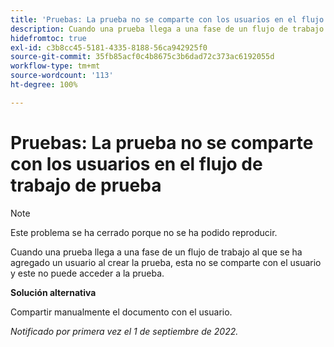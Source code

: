 ```yaml
---
title: 'Pruebas: La prueba no se comparte con los usuarios en el flujo de trabajo de prueba'
description: Cuando una prueba llega a una fase de un flujo de trabajo al que se ha agregado un usuario al crear la prueba, esta no se comparte con el usuario y este no puede acceder a la prueba.
hidefromtoc: true
exl-id: c3b8cc45-5181-4335-8188-56ca942925f0
source-git-commit: 35fb85acf0c4b8675c3b6dad72c373ac6192055d
workflow-type: tm+mt
source-wordcount: '113'
ht-degree: 100%

---
```


# Pruebas: La prueba no se comparte con los usuarios en el flujo de trabajo de prueba

<!--This issue is on the WF and WFP TOCs-->
<!--Requested article-->

>[!NOTE]
>
>Este problema se ha cerrado porque no se ha podido reproducir.

Cuando una prueba llega a una fase de un flujo de trabajo al que se ha agregado un usuario al crear la prueba, esta no se comparte con el usuario y este no puede acceder a la prueba.

**Solución alternativa**

Compartir manualmente el documento con el usuario.

_Notificado por primera vez el 1 de septiembre de 2022._
